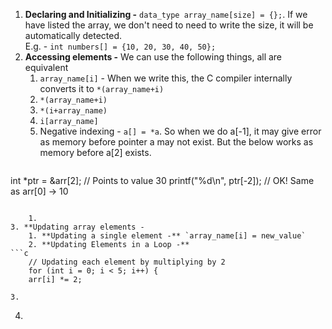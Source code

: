 1. **Declaring and Initializing -** `data_type array_name[size] = {};`. If we have listed the array, we don't need to need to write the size, it will be automatically detected.  
	E.g. - `int numbers[] = {10, 20, 30, 40, 50};`
2. **Accessing elements -** We can use the following things, all are equivalent
	1. `array_name[i]` - When we write this, the C compiler internally converts it to `*(array_name+i)`
	2. `*(array_name+i)`
	3. `*(i+array_name)`
	4. `i[array_name]`
	5. Negative indexing - `a[] = *a`. So when we do a[-1], it may give error as memory before pointer a may not exist. But the below works as memory before a[2] exists. 
	```c
int *ptr = &arr[2];     // Points to value 30
printf("%d\n", ptr[-2]); // OK! Same as arr[0] → 10
```

	1. 
3. **Updating array elements - 
	1. **Updating a single element -** `array_name[i] = new_value`
	2. **Updating Elements in a Loop -** 
```c
	// Updating each element by multiplying by 2 
	for (int i = 0; i < 5; i++) { 
	arr[i] *= 2;
```

	3. 
4. 